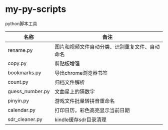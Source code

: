 # my-py-scripts
python脚本工具

|名称|备注|
|-|-|
|rename.py|图片和视频文件自动分类、识别重复文件、自动命名|
|copy.py|剪贴板增强|
|bookmarks.py|导出chrome浏览器书签|
|count.py|归档文件解析|
|guess_number.py|文曲星上的猜数字|
|pinyin.py|游戏文件批量转拼音重命名|
|calendar.py|打印日历，彩色高亮显示当前日期|
|sdr_cleaner.py|kindle缓存sdr目录清理|

